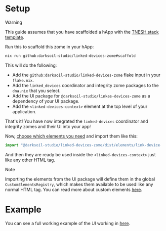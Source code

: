 # Setup

> [!WARNING]
> This guide assumes that you have scaffolded a hApp with the [TNESH stack template](https://darksoil.studio/tnesh-stack/scaffolding-a-happ).

Run this to scaffold this zome in your hApp:

```bash
nix run github:darksoil-studio/linked-devices-zome#scaffold
```

This will do the following:
  - Add the `github:darksoil-studio/linked-devices-zome` flake input in your `flake.nix`.
  - Add the `linked_devices` coordinator and integrity zome packages to the `dna.nix` that you select.
  - Add the UI package for `@darksoil-studio/linkes-devices-zome` as a dependency of your UI package.
  - Add the `<linked-devices-context>` element at the top level of your application.

That's it! You have now integrated the `linked-devices` coordinator and integrity zomes and their UI into your app!

Now, [choose which elements you need](/elements/link-device-recipient.md) and import them like this:

```js
import "@darksoil-studio/linked-devices-zome/dist/elements/link-device-recipient.js";
```

And then they are ready be used inside the `<linked-devices-context>` just like any other HTML tag. 

> [!NOTE]
> Importing the elements from the UI package will define them in the global `CustomElementsRegistry`, which makes them available to be used like any normal HTML tag. You can read more about custom elements [here](https://darksoil.studio/tnesh-stack/guides/custom-elements).

# Example

You can see a full working example of the UI working in [here](https://github.com/darksoil-studio/linked-devices-zome/blob/main/ui/demo/index.html).

